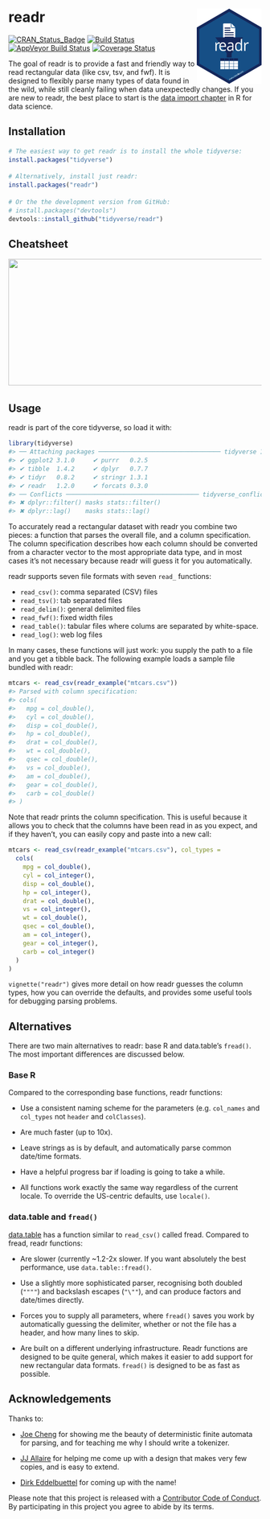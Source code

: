 
<!-- README.md is generated from README.Rmd. Please edit that file -->

# readr <img src="man/figures/logo.svg" align="right" height = 150 />

[![CRAN\_Status\_Badge](https://www.r-pkg.org/badges/version/readr)](https://cran.r-project.org/package=readr)
[![Build
Status](https://travis-ci.org/tidyverse/readr.svg?branch=master)](https://travis-ci.org/tidyverse/readr)
[![AppVeyor Build
Status](https://ci.appveyor.com/api/projects/status/github/tidyverse/readr?branch=master&svg=true)](https://ci.appveyor.com/project/tidyverse/readr)
[![Coverage
Status](https://codecov.io/gh/tidyverse/readr/coverage.svg?branch=master)](https://codecov.io/gh/tidyverse/readr?branch=master)

The goal of readr is to provide a fast and friendly way to read
rectangular data (like csv, tsv, and fwf). It is designed to flexibly
parse many types of data found in the wild, while still cleanly failing
when data unexpectedly changes. If you are new to readr, the best place
to start is the [data import
chapter](http://r4ds.had.co.nz/data-import.html) in R for data science.

## Installation

``` r
# The easiest way to get readr is to install the whole tidyverse:
install.packages("tidyverse")

# Alternatively, install just readr:
install.packages("readr")

# Or the the development version from GitHub:
# install.packages("devtools")
devtools::install_github("tidyverse/readr")
```

## Cheatsheet

<a href="https://rawgit.com/rstudio/cheatsheets/master/data-import.pdf"><img src="https://raw.githubusercontent.com/rstudio/cheatsheets/master/pngs/thumbnails/data-import-cheatsheet-thumbs.png" width="630" height="252"/></a>

## Usage

readr is part of the core tidyverse, so load it with:

``` r
library(tidyverse)
#> ── Attaching packages ────────────────────────────────── tidyverse 1.2.1 ──
#> ✔ ggplot2 3.1.0     ✔ purrr   0.2.5
#> ✔ tibble  1.4.2     ✔ dplyr   0.7.7
#> ✔ tidyr   0.8.2     ✔ stringr 1.3.1
#> ✔ readr   1.2.0     ✔ forcats 0.3.0
#> ── Conflicts ───────────────────────────────────── tidyverse_conflicts() ──
#> ✖ dplyr::filter() masks stats::filter()
#> ✖ dplyr::lag()    masks stats::lag()
```

To accurately read a rectangular dataset with readr you combine two
pieces: a function that parses the overall file, and a column
specification. The column specification describes how each column should
be converted from a character vector to the most appropriate data type,
and in most cases it’s not necessary because readr will guess it for you
automatically.

readr supports seven file formats with seven `read_` functions:

  - `read_csv()`: comma separated (CSV) files
  - `read_tsv()`: tab separated files
  - `read_delim()`: general delimited files
  - `read_fwf()`: fixed width files
  - `read_table()`: tabular files where colums are separated by
    white-space.
  - `read_log()`: web log files

In many cases, these functions will just work: you supply the path to a
file and you get a tibble back. The following example loads a sample
file bundled with readr:

``` r
mtcars <- read_csv(readr_example("mtcars.csv"))
#> Parsed with column specification:
#> cols(
#>   mpg = col_double(),
#>   cyl = col_double(),
#>   disp = col_double(),
#>   hp = col_double(),
#>   drat = col_double(),
#>   wt = col_double(),
#>   qsec = col_double(),
#>   vs = col_double(),
#>   am = col_double(),
#>   gear = col_double(),
#>   carb = col_double()
#> )
```

Note that readr prints the column specification. This is useful because
it allows you to check that the columns have been read in as you expect,
and if they haven’t, you can easily copy and paste into a new call:

``` r
mtcars <- read_csv(readr_example("mtcars.csv"), col_types = 
  cols(
    mpg = col_double(),
    cyl = col_integer(),
    disp = col_double(),
    hp = col_integer(),
    drat = col_double(),
    vs = col_integer(),
    wt = col_double(),
    qsec = col_double(),
    am = col_integer(),
    gear = col_integer(),
    carb = col_integer()
  )
)
```

`vignette("readr")` gives more detail on how readr guesses the column
types, how you can override the defaults, and provides some useful tools
for debugging parsing problems.

## Alternatives

There are two main alternatives to readr: base R and data.table’s
`fread()`. The most important differences are discussed below.

### Base R

Compared to the corresponding base functions, readr functions:

  - Use a consistent naming scheme for the parameters (e.g. `col_names`
    and `col_types` not `header` and `colClasses`).

  - Are much faster (up to 10x).

  - Leave strings as is by default, and automatically parse common
    date/time formats.

  - Have a helpful progress bar if loading is going to take a while.

  - All functions work exactly the same way regardless of the current
    locale. To override the US-centric defaults, use `locale()`.

### data.table and `fread()`

[data.table](https://github.com/Rdatatable/data.table) has a function
similar to `read_csv()` called fread. Compared to fread, readr
functions:

  - Are slower (currently ~1.2-2x slower. If you want absolutely the
    best performance, use `data.table::fread()`.

  - Use a slightly more sophisticated parser, recognising both doubled
    (`""""`) and backslash escapes (`"\""`), and can produce factors and
    date/times directly.

  - Forces you to supply all parameters, where `fread()` saves you work
    by automatically guessing the delimiter, whether or not the file has
    a header, and how many lines to skip.

  - Are built on a different underlying infrastructure. Readr functions
    are designed to be quite general, which makes it easier to add
    support for new rectangular data formats. `fread()` is designed to
    be as fast as possible.

## Acknowledgements

Thanks to:

  - [Joe Cheng](https://github.com/jcheng5) for showing me the beauty of
    deterministic finite automata for parsing, and for teaching me why I
    should write a tokenizer.

  - [JJ Allaire](https://github.com/jjallaire) for helping me come up
    with a design that makes very few copies, and is easy to extend.

  - [Dirk Eddelbuettel](http://dirk.eddelbuettel.com) for coming up with
    the name\!

Please note that this project is released with a [Contributor Code of
Conduct](CONDUCT.md). By participating in this project you agree to
abide by its terms.

